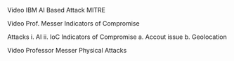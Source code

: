 Video IBM AI Based Attack MITRE 

Video Prof. Messer Indicators of Compromise

Attacks
i. AI
ii. IoC Indicators of Compromise
 a. Accout issue
 b. Geolocation

 Video Professor Messer Physical Attacks
